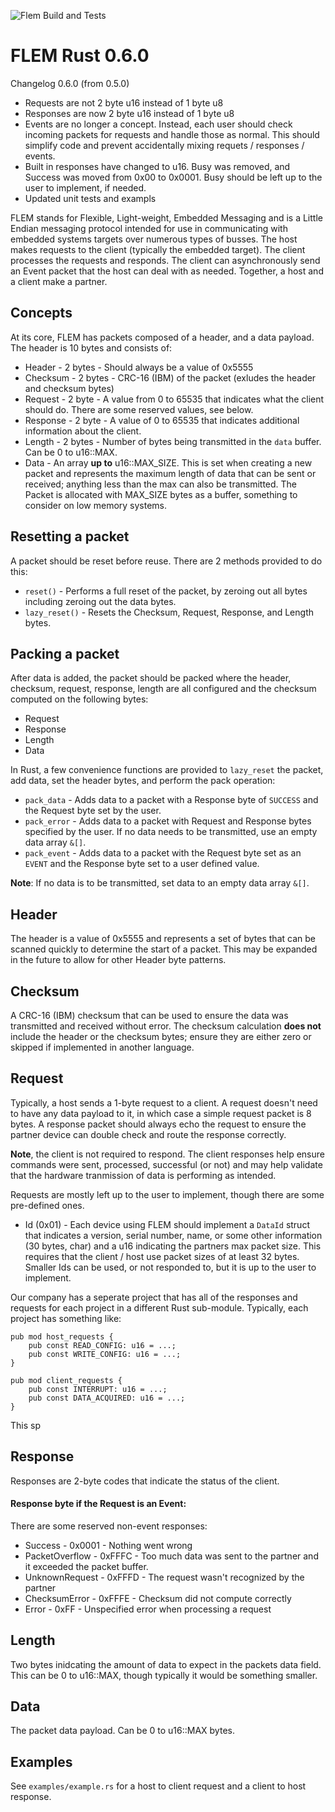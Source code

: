 ![Flem Build and Tests](https://github.com/amcelroy/flem-rust/actions/workflows/rust.yml/badge.svg)

# FLEM Rust 0.6.0

Changelog 0.6.0 (from 0.5.0)
- Requests are not 2 byte u16 instead of 1 byte u8
- Responses are now 2 byte u16 instead of 1 byte u8
- Events are no longer a concept. Instead, each user should check incoming packets 
for requests and handle those as normal. This should simplify code and prevent
accidentally mixing requets / responses / events.
- Built in responses have changed to u16. Busy was removed, and Success was moved from 0x00 to 0x0001.
Busy should be left up to the user to implement, if needed.
- Updated unit tests and exampls

FLEM stands for Flexible, Light-weight, Embedded Messaging and is a Little 
Endian messaging protocol intended for use in communicating with embedded 
systems targets over numerous types of busses. The host makes requests to the 
client (typically the embedded target). The client processes the requests and 
responds. The client can asynchronously send an Event packet that the host can 
deal with as needed. Together, a host and a client make a partner.

## Concepts

At its core, FLEM has packets composed of a header, and a data payload. The 
header is 10 bytes and consists of:
- Header - 2 bytes - Should always be a value of 0x5555
- Checksum - 2 bytes - CRC-16 (IBM) of the packet (exludes the header and 
checksum bytes)
- Request - 2 byte - A value from 0 to 65535 that indicates what the client 
should do. There are some reserved values, see below.
- Response - 2 byte - A value of 0 to 65535 that indicates additional information
 about the client.
- Length - 2 bytes - Number of bytes being transmitted in the `data` buffer. 
Can be 0 to u16::MAX.
- Data - An array **up to** u16::MAX_SIZE. This is set when creating a new 
packet and represents the maximum length of data that can be sent or received; 
anything less than the max can also be transmitted. The Packet is allocated with
MAX_SIZE bytes as a buffer, something to consider on low memory systems.

## Resetting a packet
A packet should be reset before reuse. There are 2 methods provided to do this:
- `reset()` - Performs a full reset of the packet, by zeroing out all bytes
including zeroing out the data bytes.
- `lazy_reset()` - Resets the Checksum, Request, Response, and Length bytes.

## Packing a packet
After data is added, the packet should be packed where the header, checksum,
request, response, length are all configured and the checksum computed on the
following bytes:
- Request
- Response
- Length
- Data

In Rust, a few convenience functions are provided to `lazy_reset` the packet, 
add data, set the header bytes, and perform the pack operation:
- `pack_data` - Adds data to a packet with a Response byte of `SUCCESS` and the
Request byte set by the user.
- `pack_error` - Adds data to a packet with Request and Response bytes specified 
by the user. If no data needs to be transmitted, use an empty data array `&[]`.
- `pack_event` - Adds data to a packet with the Request byte set as an `EVENT`
and the Response byte set to a user defined value.

__Note__: If no data is to be transmitted, set data to an empty data array 
`&[]`.

## Header
The header is a value of 0x5555 and represents a set of bytes that can be 
scanned quickly to determine the start of a packet. This may be expanded in the 
future to allow for other Header byte patterns.

## Checksum
A CRC-16 (IBM) checksum that can be used to ensure the data was transmitted and
received without error. The checksum calculation **does not** include the 
header or the checksum bytes; ensure they are either zero or skipped if
implemented in another language.

## Request
Typically, a host sends a 1-byte request to a client. A request doesn't need to 
have any data payload to it, in which case a simple request packet is 8 bytes. 
A response packet should always echo the request to ensure the partner device 
can double check and route the response correctly. 

__Note__, the client is not required to respond. The client responses help 
ensure commands were sent, processed, successful (or not) and may help validate
that the hardware tranmission of data is performing as intended.

Requests are mostly left up to the user to implement, though there are some 
pre-defined ones.

- Id (0x01) - Each device using FLEM should implement a `DataId` struct that 
indicates a version, serial number, name, or some other information (30 bytes, 
char) and a u16 indicating the partners max packet size.  This requires that 
the client / host use packet sizes of at least 32 bytes. Smaller Ids can be 
used, or not responded to, but it is up to the user to implement.

Our company has a seperate project that has all of the responses and requests
for each project in a different Rust sub-module. Typically, each project has
something like:
```
pub mod host_requests {
    pub const READ_CONFIG: u16 = ...;
    pub const WRITE_CONFIG: u16 = ...;
}

pub mod client_requests {
    pub const INTERRUPT: u16 = ...;
    pub const DATA_ACQUIRED: u16 = ...;
}
```
This sp

## Response
Responses are 2-byte codes that indicate the status of the client.

#### Response byte if the Request is an Event: 
There are some reserved non-event responses:
- Success - 0x0001 - Nothing went wrong
- PacketOverflow - 0xFFFC - Too much data was sent to the partner and it exceeded
the packet buffer.
- UnknownRequest - 0xFFFD - The request wasn't recognized by the partner
- ChecksumError - 0xFFFE - Checksum did not compute correctly
- Error - 0xFF - Unspecified error when processing a request

## Length
Two bytes inidcating the amount of data to expect in the packets data field. 
This can be 0 to u16::MAX, though typically it would be something smaller. 

## Data
The packet data payload. Can be 0 to u16::MAX bytes. 

## Examples

See `examples/example.rs` for a host to client request and a client to host
response.
